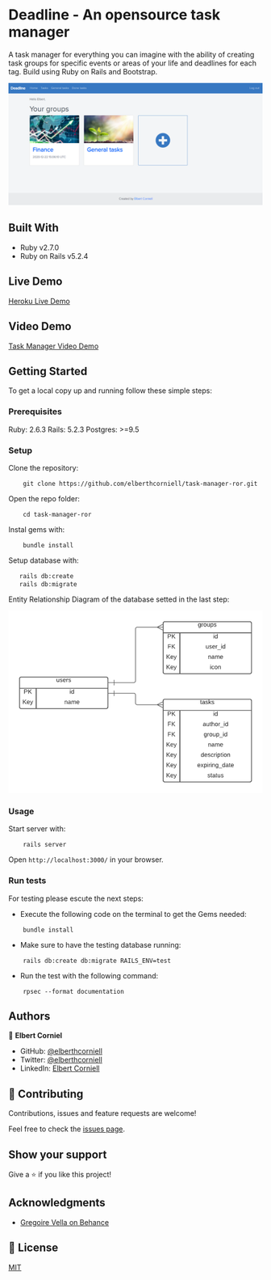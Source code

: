 # Deadline - An opensource task manager
A task manager for everything you can imagine with the ability of creating task groups for specific events or areas of your life and deadlines for each tag. Build using Ruby on Rails and Bootstrap.

![Desdline tasks manager](./.github/capture.png) <br>

## Built With 

- Ruby v2.7.0
- Ruby on Rails v5.2.4

## Live Demo

[Heroku Live Demo](https://quiet-falls-29973.herokuapp.com/)

## Video Demo

[Task Manager Video Demo](https://www.loom.com/share/c5db354ab7bb4777a0fdbd6f3c09088d)

## Getting Started

To get a local copy up and running follow these simple steps:

### Prerequisites

Ruby: 2.6.3
Rails: 5.2.3
Postgres: >=9.5

### Setup

Clone the repository:

```
    git clone https://github.com/elberthcorniell/task-manager-ror.git
```

Open the repo folder:

```
    cd task-manager-ror
```

Instal gems with:

```
    bundle install
```

Setup database with:

```
   rails db:create
   rails db:migrate
```

Entity Relationship Diagram of the database setted in the last step:

![Tasks manager ERD](./.github/ERD.png) 

### Usage

Start server with:

```
    rails server
```

Open `http://localhost:3000/` in your browser.

### Run tests

For testing please escute the next steps:

- Execute the following code on the terminal to get the Gems needed:

```
    bundle install
```

- Make sure to have the testing database running:

```
    rails db:create db:migrate RAILS_ENV=test
```

- Run the test with the following command:

```
    rpsec --format documentation
```

## Authors

👤 **Elbert Corniel**

- GitHub: [@elberthcorniell](https://github.com/elberthcorniell)
- Twitter: [@elberthcorniell](https://twitter.com/elberthcorniell)
- LinkedIn: [Elbert Corniell](https://www.linkedin.com/in/elberthcorniell)

## 🤝 Contributing

Contributions, issues and feature requests are welcome!

Feel free to check the [issues page](issues/).

## Show your support

Give a ⭐️ if you like this project!

## Acknowledgments

- [Gregoire Vella on Behance](https://www.behance.net/gallery/19759151/Snapscan-iOs-design-and-branding)

## 📝 License

[MIT](./LICENSE)